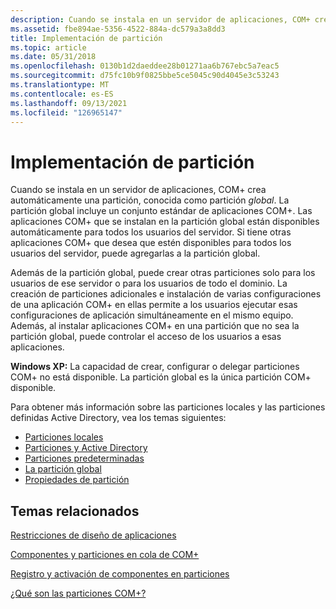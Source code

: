 ```yaml
---
description: Cuando se instala en un servidor de aplicaciones, COM+ crea automáticamente una partición, conocida como partición global.
ms.assetid: fbe894ae-5356-4522-884a-dc579a3a8dd3
title: Implementación de partición
ms.topic: article
ms.date: 05/31/2018
ms.openlocfilehash: 0130b1d2daeddee28b01271aa6b767ebc5a7eac5
ms.sourcegitcommit: d75fc10b9f0825bbe5ce5045c90d4045e3c53243
ms.translationtype: MT
ms.contentlocale: es-ES
ms.lasthandoff: 09/13/2021
ms.locfileid: "126965147"
---
```

# <a name="partition-implementation"></a>Implementación de partición

Cuando se instala en un servidor de aplicaciones, COM+ crea automáticamente una partición, conocida como partición *global*. La partición global incluye un conjunto estándar de aplicaciones COM+. Las aplicaciones COM+ que se instalan en la partición global están disponibles automáticamente para todos los usuarios del servidor. Si tiene otras aplicaciones COM+ que desea que estén disponibles para todos los usuarios del servidor, puede agregarlas a la partición global.

Además de la partición global, puede crear otras particiones solo para los usuarios de ese servidor o para los usuarios de todo el dominio. La creación de particiones adicionales e instalación de varias configuraciones de una aplicación COM+ en ellas permite a los usuarios ejecutar esas configuraciones de aplicación simultáneamente en el mismo equipo. Además, al instalar aplicaciones COM+ en una partición que no sea la partición global, puede controlar el acceso de los usuarios a esas aplicaciones.

**Windows XP:** La capacidad de crear, configurar o delegar particiones COM+ no está disponible. La partición global es la única partición COM+ disponible.

Para obtener más información sobre las particiones locales y las particiones definidas Active Directory, vea los temas siguientes:

-   [Particiones locales](local-partitions.md)
-   [Particiones y Active Directory](partitions-and-active-directory.md)
-   [Particiones predeterminadas](default-partitions.md)
-   [La partición global](the-global-partition.md)
-   [Propiedades de partición](partition-properties.md)

## <a name="related-topics"></a>Temas relacionados

<dl> <dt>

[Restricciones de diseño de aplicaciones](application-design-restrictions.md)
</dt> <dt>

[Componentes y particiones en cola de COM+](com--queued-components-and-partitions.md)
</dt> <dt>

[Registro y activación de componentes en particiones](registering-and-activating-components-in-partitions.md)
</dt> <dt>

[¿Qué son las particiones COM+?](what-are-com--partitions-.md)
</dt> </dl>

 

 



